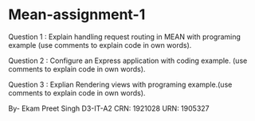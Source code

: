 # Mean-assignment-1
Question 1 : Explain handling request routing in MEAN with programing example (use comments to explain code in own words).

Question 2 : Configure an Express application with coding example. (use comments to explain code in own words).

Question 3 : Explian Rendering views with programing example.(use comments to explain code in own words).

By- Ekam Preet Singh D3-IT-A2 
CRN: 1921028
URN: 1905327
